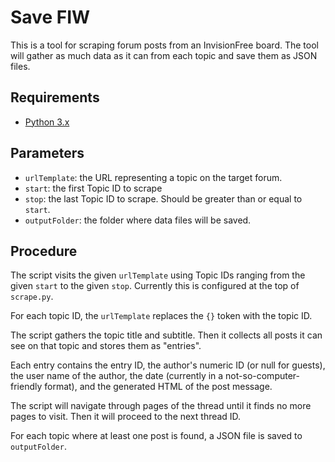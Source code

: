 # Save FIW

This is a tool for scraping forum posts from an InvisionFree board.
The tool will gather as much data as it can from each topic
and save them as JSON files.

## Requirements

* [Python 3.x](https://python.org)

## Parameters

*   `urlTemplate`: the URL representing a topic on the target forum.
*   `start`: the first Topic ID to scrape
*   `stop`: the last Topic ID to scrape.
    Should be greater than or equal to `start`.
*   `outputFolder`: the folder where data files will be saved.

## Procedure

The script visits the given `urlTemplate`
using Topic IDs ranging from the given `start` to the given `stop`.
Currently this is configured at the top of `scrape.py`.

For each topic ID, the `urlTemplate` replaces the `{}` token with the topic ID.

The script gathers the topic title and subtitle.
Then it collects all posts it can see on that topic
and stores them as "entries".

Each entry contains the entry ID, the author's numeric ID (or null for guests),
the user name of the author, the date (currently in a not-so-computer-friendly
format), and the generated HTML of the post message.

The script will navigate through pages of the thread
until it finds no more pages to visit.
Then it will proceed to the next thread ID.

For each topic where at least one post is found,
a JSON file is saved to `outputFolder`.
